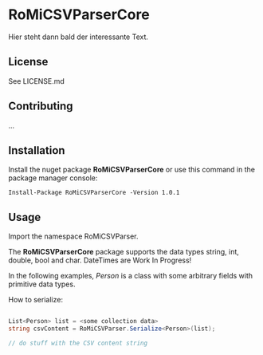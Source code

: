 # RoMiCSVParserCore

Hier steht dann bald der interessante Text.

## License

See LICENSE.md

## Contributing

...

## Installation

Install the nuget package __RoMiCSVParserCore__ or use this command in the
package manager console:

```
Install-Package RoMiCSVParserCore -Version 1.0.1
```

## Usage

Import the namespace RoMiCSVParser.

The __RoMiCSVParserCore__ package supports the data types string, int, 
double, bool and char. DateTimes are Work In Progress!

In the following examples, *Person* is a class with some arbitrary fields with primitive data types.

How to serialize:
```csharp

List<Person> list = <some collection data>
string csvContent = RoMiCSVParser.Serialize<Person>(list);

// do stuff with the CSV content string
```


